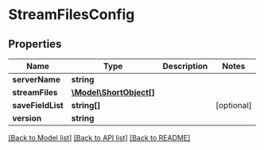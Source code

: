# StreamFilesConfig

## Properties
Name | Type | Description | Notes
------------ | ------------- | ------------- | -------------
**serverName** | **string** |  | 
**streamFiles** | [**\Model\ShortObject[]**](ShortObject.md) |  | 
**saveFieldList** | **string[]** |  | [optional] 
**version** | **string** |  | 

[[Back to Model list]](../README.md#documentation-for-models) [[Back to API list]](../README.md#documentation-for-api-endpoints) [[Back to README]](../README.md)


